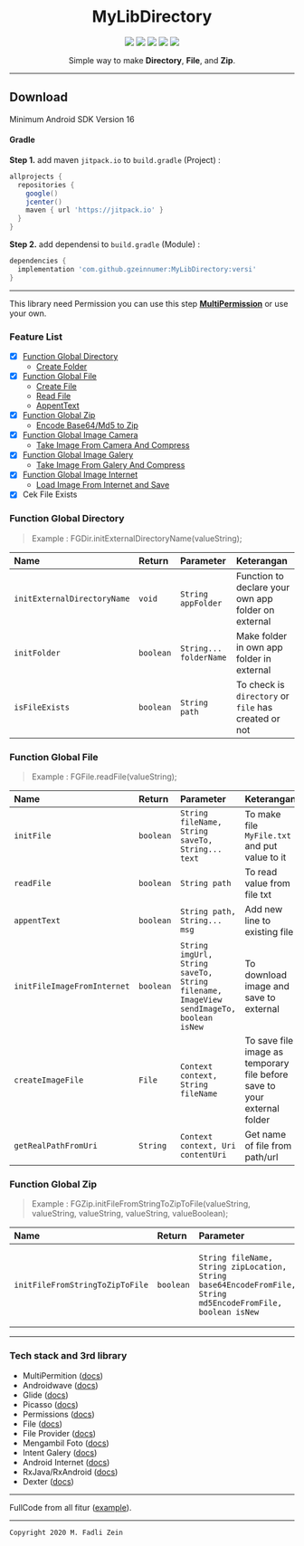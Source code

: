 <h1 align="center">
  MyLibDirectory
</h1>

<div align="center">
    <a><img src="https://img.shields.io/badge/Version-1.4.1-brightgreen.svg?style=flat"></a>
    <a><img src="https://img.shields.io/badge/ID-gzeinnumer-blue.svg?style=flat"></a>
    <a><img src="https://img.shields.io/badge/Java-Suport-green?logo=java&style=flat"></a>
    <a><img src="https://img.shields.io/badge/Koltin-Suport-green?logo=kotlin&style=flat"></a>
    <a href="https://github.com/gzeinnumer"><img src="https://img.shields.io/github/followers/gzeinnumer?label=follow&style=social"></a>
    <br>
    <p>Simple way to make <b>Directory</b>, <b>File</b>, and <b>Zip</b>.</p>
</div>

---

## Download

Minimum Android SDK Version 16

#### Gradle
**Step 1.** add maven `jitpack.io` to `build.gradle` (Project) :

```gradle
allprojects {
  repositories {
    google()
    jcenter()
    maven { url 'https://jitpack.io' }
  }
}
```

**Step 2.** add dependensi to `build.gradle` (Module) :

```gradle
dependencies {
  implementation 'com.github.gzeinnumer:MyLibDirectory:versi'
}
```

---

This library need Permission you can use this step [**MultiPermission**](https://github.com/gzeinnumer/MultiPermition) or use your own.

### Feature List
- [x] [Function Global Directory](https://github.com/gzeinnumer/MyLibDirectory/blob/dev-1/README_1.md)
  - [Create Folder](https://github.com/gzeinnumer/MyLibDirectory/blob/dev-1/README_1.md#create-folder)
- [x] [Function Global File](https://github.com/gzeinnumer/MyLibDirectory/blob/dev-1/README_2.md)
  - [Create File](https://github.com/gzeinnumer/MyLibDirectory/blob/dev-1/README_2.md#create-file)
  - [Read File](https://github.com/gzeinnumer/MyLibDirectory/blob/dev-1/README_2.md#step-4-read-file)
  - [AppentText](https://github.com/gzeinnumer/MyLibDirectory/blob/dev-1/README_2.md#step-6-appenttext)
- [x] [Function Global Zip](https://github.com/gzeinnumer/MyLibDirectory/blob/dev-1/README_3.md)
  - [Encode Base64/Md5 to Zip](https://github.com/gzeinnumer/MyLibDirectory/blob/dev-1/README_3.md#base64-to-zip)
- [x] [Function Global Image Camera](https://github.com/gzeinnumer/MyLibDirectory/blob/dev-1/README_4.md)
  - [Take Image From Camera And Compress](https://github.com/gzeinnumer/MyLibDirectory/blob/dev-1/README_4.md#image-camera)
- [x] [Function Global Image Galery](https://github.com/gzeinnumer/MyLibDirectory/blob/dev-1/README_5.md)
  - [Take Image From Galery And Compress](https://github.com/gzeinnumer/MyLibDirectory/blob/dev-1/README_5.md#image-galery)
- [x] [Function Global Image Internet](https://github.com/gzeinnumer/MyLibDirectory/blob/dev-1/README_6.md)
  - [Load Image From Internet and Save](https://github.com/gzeinnumer/MyLibDirectory/blob/dev-1/README_6.md#image-internet)
- [x] Cek File Exists

### Function Global Directory
> Example : FGDir.initExternalDirectoryName(valueString);

| Name                        | Return    | Parameter              | Keterangan                                           |
|:----------------------------|:----------|:-----------------------|:-----------------------------------------------------|
| `initExternalDirectoryName` | `void`    | `String appFolder`     | Function to declare your own app folder on external  |
| `initFolder`                | `boolean` | `String... folderName` | Make folder in own app folder in external            |
| `isFileExists`              | `boolean` | `String path`          | To check is `directory` or `file` has created or not |

### Function Global File
> Example : FGFile.readFile(valueString);

| Name                        | Return    | Parameter                                                                             | Keterangan                                                               |
|:----------------------------|:----------|:--------------------------------------------------------------------------------------|:-------------------------------------------------------------------------|
| `initFile`                  | `boolean` | `String fileName, String saveTo, String... text`                                      | To make file `MyFile.txt` and put value to it                            |
| `readFile`                  | `boolean` | `String path`                                                                         | To read value from file txt                                              |
| `appentText`                | `boolean` | `String path, String... msg`                                                          | Add new line to existing file                                            |
| `initFileImageFromInternet` | `boolean` | `String imgUrl, String saveTo, String filename, ImageView sendImageTo, boolean isNew` | To download image and save to external                                   |
| `createImageFile`           | `File`    | `Context context, String fileName`                                                    | To save file image as temporary file before save to your external folder |
| `getRealPathFromUri`        | `String`  | `Context context, Uri contentUri`                                                     | Get name of file from path/url                                           |

### Function Global Zip
> Example : FGZip.initFileFromStringToZipToFile(valueString, valueString, valueString, valueString, valueBoolean);

| Name                            | Return    | Parameter                                                                                                   | Keterangan                                                          |
|:--------------------------------|:----------|:------------------------------------------------------------------------------------------------------------|:--------------------------------------------------------------------|
| `initFileFromStringToZipToFile` | `boolean` | `String fileName, String zipLocation, String base64EncodeFromFile, String md5EncodeFromFile, boolean isNew` | Make file ZIP from Base64 and extract it to your destination folder |

---

### Tech stack and 3rd library
- MultiPermition ([docs](https://github.com/gzeinnumer/MultiPermition))
- Androidwave ([docs](https://androidwave.com/))
- Glide ([docs](https://github.com/bumptech/glide))
- Picasso ([docs](https://github.com/square/picasso))
- Permissions ([docs](https://developer.android.com/guide/topics/permissions/overview))
- File ([docs](https://developer.android.com/reference/java/io/File))
- File Provider ([docs](https://developer.android.com/training/secure-file-sharing/setup-sharing?hl=id))
- Mengambil Foto ([docs](https://developer.android.com/training/camera/photobasics?hl=id))
- Intent Galery ([docs](https://developer.android.com/guide/components/intents-common?hl=id))
- Android Internet ([docs](https://developer.android.com/training/basics/network-ops/connecting))
- RxJava/RxAndroid ([docs](https://github.com/ReactiveX/RxJava))
- Dexter ([docs](https://github.com/Karumi/Dexter))

---

FullCode from all fitur ([example](https://github.com/gzeinnumer/MyLibDirectoryExample)).

---

```
Copyright 2020 M. Fadli Zein
```
